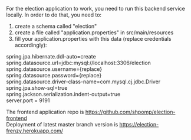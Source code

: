 For the election application to work, you need to run this backend service locally. 
In order to do that, you need to:
1. create a schema called "election" 
2. create a file called "application.properties" in src/main/resources
3. fill your application.properties with this data (replace credentials accordingly):
   
 spring.jpa.hibernate.ddl-auto=create <br>
   spring.datasource.url=jdbc:mysql://localhost:3306/election <br>
   spring.datasource.username={replace} <br>
   spring.datasource.password={replace} <br>
   spring.datasource.driver-class-name=com.mysql.cj.jdbc.Driver <br>
   spring.jpa.show-sql=true <br>
   spring.jackson.serialization.indent-output=true <br>
   server.port = 9191 <br>

The frontend application repo is https://github.com/shpomp/election-frontend <br>
Deployment of latest master branch version is https://election-frenzy.herokuapp.com/
